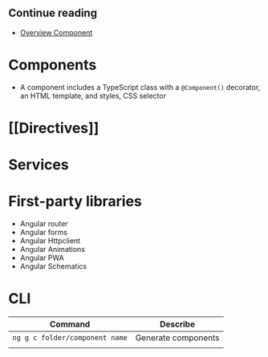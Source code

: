 ## Continue reading
- [Overview Component](https://v17.angular.io/guide/component-overview)

# Components
- A component includes a TypeScript class with a `@Component()` decorator, an HTML template, and styles, CSS selector
# [[Directives]]
# Services

# First-party libraries
- Angular router
- Angular forms
- Angular Httpclient
- Angular Animations
- Angular PWA
- Angular Schematics

# CLI

| Command                        | Describe            |
| ------------------------------ | ------------------- |
| `ng g c folder/component name` | Generate components |
|                                |                     |
